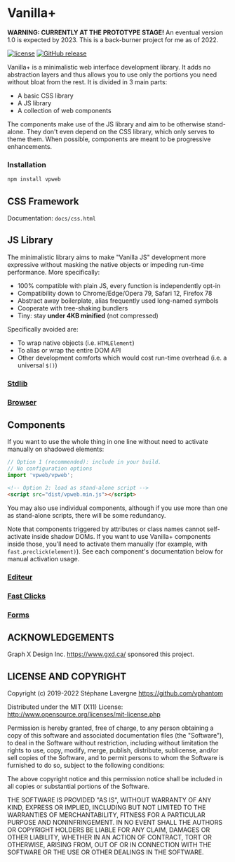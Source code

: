 # Vanilla+

**WARNING: CURRENTLY AT THE PROTOTYPE STAGE!**  An eventual version 1.0 is expected by 2023.  This is a back-burner project for me as of 2022.

[![license](https://img.shields.io/github/license/vphantom/vpweb.svg?style=plastic)]()
[![GitHub release](https://img.shields.io/github/release/vphantom/vpweb.svg?style=plastic)]()

Vanilla+ is a minimalistic web interface development library.  It adds no abstraction layers and thus allows you to use only the portions you need without bloat from the rest.  It is divided in 3 main parts:

* A basic CSS library
* A JS library
* A collection of web components

The components make use of the JS library and aim to be otherwise stand-alone.  They don't even depend on the CSS library, which only serves to theme them.  When possible, components are meant to be progressive enhancements.

### Installation

```sh
npm install vpweb
```

## CSS Framework

Documentation: `docs/css.html`

## JS Library

The minimalistic library aims to make "Vanilla JS" development more expressive without masking the native objects or impeding run-time performance.  More specifically:

- 100% compatible with plain JS, every function is independently opt-in
- Compatibility down to Chrome/Edge/Opera 79, Safari 12, Firefox 78
- Abstract away boilerplate, alias frequently used long-named symbols
- Cooperate with tree-shaking bundlers
- Tiny: stay **under 4KB minified** (not compressed)

Specifically avoided are:

- To wrap native objects (i.e. `HTMLElement`)
- To alias or wrap the entire DOM API
- Other development comforts which would cost run-time overhead (i.e. a universal `$()`)

### [Stdlib](docs/stdlib.md)

### [Browser](docs/browser.md)

## Components

If you want to use the whole thing in one line without need to activate manually on shadowed elements:

```js
// Option 1 (recommended): include in your build.
// No configuration options
import 'vpweb/vpweb';
```

```html
<!-- Option 2: load as stand-alone script -->
<script src="dist/vpweb.min.js"></script>
```

You may also use individual components, although if you use more than one as stand-alone scripts, there will be some redundancy.

Note that components triggered by attributes or class names cannot self-activate inside shadow DOMs.  If you want to use Vanilla+ components inside those, you'll need to activate them manually (for example, with `fast.preclick(element)`).  See each component's documentation below for manual activation usage.

### [Editeur](docs/editeur.md)

### [Fast Clicks](docs/fast.md)

### [Forms](docs/forms.md)


## ACKNOWLEDGEMENTS

Graph X Design Inc. https://www.gxd.ca/ sponsored this project.

## LICENSE AND COPYRIGHT

Copyright (c) 2019-2022 Stéphane Lavergne <https://github.com/vphantom>

Distributed under the MIT (X11) License:
http://www.opensource.org/licenses/mit-license.php

Permission is hereby granted, free of charge, to any person obtaining a copy of this software and associated documentation files (the "Software"), to deal in the Software without restriction, including without limitation the rights to use, copy, modify, merge, publish, distribute, sublicense, and/or sell copies of the Software, and to permit persons to whom the Software is furnished to do so, subject to the following conditions:

The above copyright notice and this permission notice shall be included in all copies or substantial portions of the Software.

THE SOFTWARE IS PROVIDED "AS IS", WITHOUT WARRANTY OF ANY KIND, EXPRESS OR IMPLIED, INCLUDING BUT NOT LIMITED TO THE WARRANTIES OF MERCHANTABILITY, FITNESS FOR A PARTICULAR PURPOSE AND NONINFRINGEMENT. IN NO EVENT SHALL THE AUTHORS OR COPYRIGHT HOLDERS BE LIABLE FOR ANY CLAIM, DAMAGES OR OTHER LIABILITY, WHETHER IN AN ACTION OF CONTRACT, TORT OR OTHERWISE, ARISING FROM, OUT OF OR IN CONNECTION WITH THE SOFTWARE OR THE USE OR OTHER DEALINGS IN THE SOFTWARE.

